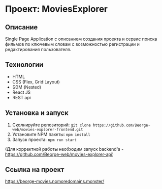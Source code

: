 # Проект: MoviesExplorer

## Описание

Single Page Application c описанием создания проекта и сервис поиска фильмов по ключевым словам с возможностью регистрации и редактирования пользователя.

## Технологии

- HTML
- CSS (Flex, Grid Layout)
- БЭМ (Nested)
- React JS
- REST api


## Установка и запуск

1. Сколнируйте репозиторий:
`git clone https://github.com/Beorge-web/movies-explorer-frontend.git`
2. Установите NPM пакеты:
`npm install`
3. Запуск проекта:
`npm run start`

(Для корректной работы необходим запуск backend'а - https://github.com/Beorge-web/movies-explorer-api)

## Ссылка на проект
https://beorge-movies.nomoredomains.monster/
